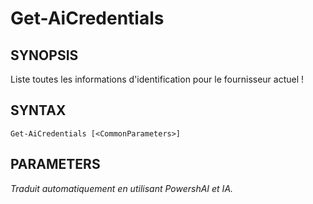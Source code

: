 ﻿---
external help file: powershai-help.xml
schema: 2.0.0
powershai: true
---

# Get-AiCredentials

## SYNOPSIS <!--!= @#Synop !-->
Liste toutes les informations d'identification pour le fournisseur actuel !

## SYNTAX <!--!= @#Syntax !-->

```
Get-AiCredentials [<CommonParameters>]
```

## PARAMETERS <!--!= @#Params !-->


<!--PowershaiAiDocBlockStart-->
_Traduit automatiquement en utilisant PowershAI et IA._
<!--PowershaiAiDocBlockEnd-->
